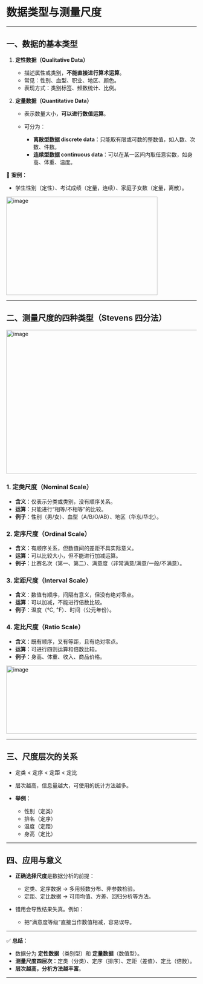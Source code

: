 

# 数据类型与测量尺度

---

## 一、数据的基本类型

1. **定性数据（Qualitative Data）**

   * 描述属性或类别，**不能直接进行算术运算**。
   * 常见：性别、血型、职业、地区、颜色。
   * 表现方式：类别标签、频数统计、比例。

2. **定量数据（Quantitative Data）**

   * 表示数量大小，**可以进行数值运算**。
   * 可分为：

     * **离散型数据 discrete data**：只能取有限或可数的整数值，如人数、次数、件数。
     * **连续型数据 continuous data**：可以在某一区间内取任意实数，如身高、体重、温度。

📍 **案例**：

* 学生性别（定性）、考试成绩（定量，连续）、家庭子女数（定量，离散）。

<img width="400" height="260" alt="image" src="https://github.com/user-attachments/assets/d11a54a6-3512-417f-bf00-b308ed316bda" />


---

## 二、测量尺度的四种类型（Stevens 四分法）

<img width="700" height="380" alt="image" src="https://github.com/user-attachments/assets/f0be6230-3e62-4d5a-9616-6f74f8afd475" />

### 1. 定类尺度（Nominal Scale）

* **含义**：仅表示分类或类别，没有顺序关系。
* **运算**：只能进行“相等/不相等”的比较。
* **例子**：性别（男/女）、血型（A/B/O/AB）、地区（华东/华北）。

### 2. 定序尺度（Ordinal Scale）

* **含义**：有顺序关系，但数值间的差距不具实际意义。
* **运算**：可以比较大小，但不能进行加减运算。
* **例子**：比赛名次（第一、第二）、满意度（非常满意/满意/一般/不满意）。

### 3. 定距尺度（Interval Scale）

* **含义**：数值有顺序，间隔有意义，但没有绝对零点。
* **运算**：可以加减，不能进行倍数比较。
* **例子**：温度（℃, ℉）、时间（公元年份）。

### 4. 定比尺度（Ratio Scale）

* **含义**：既有顺序，又有等距，且有绝对零点。
* **运算**：可进行四则运算和倍数比较。
* **例子**：身高、体重、收入、商品价格。

<img width="600" height="180" alt="image" src="https://github.com/user-attachments/assets/da0d3d27-428f-414a-986b-4470d859e892" />

---

## 三、尺度层次的关系

* 定类 < 定序 < 定距 < 定比
* 层次越高，信息量越大，可使用的统计方法越多。
* **举例**：

  * 性别（定类）
  * 排名（定序）
  * 温度（定距）
  * 身高（定比）

---

## 四、应用与意义

* **正确选择尺度**是数据分析的前提：

  * 定类、定序数据 → 多用频数分布、非参数检验。
  * 定距、定比数据 → 可用均值、方差、回归分析等方法。
* 错用会导致结果失真。例如：

  * 把“满意度等级”直接当作数值相减，容易误导。

---

✅ **总结**：

* 数据分为 **定性数据**（类别型）和 **定量数据**（数值型）。
* **测量尺度四层次**：定类（分类）、定序（排序）、定距（差值）、定比（倍数）。
* **层次越高，分析方法越丰富**。

---


